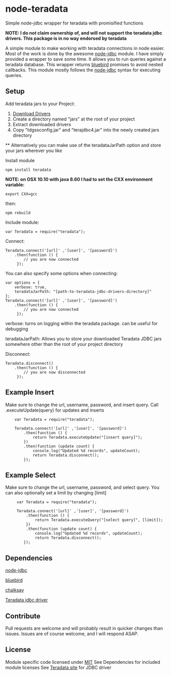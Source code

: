 # node-teradata
Simple node-jdbc wrapper for teradata with promisified functions

**NOTE: I do not claim ownership of, and will not support the teradata jdbc drivers. This package is in no way endorsed by teradata**

A simple module to make working with teradata connections in node easier. Most of the work is done by the awesome [node-jdbc](https://www.npmjs.com/package/jdbc) module. I have simply provided a wrapper to save some time. It allows you to run queries against a teradata database. This wrapper returns [bluebird](https://www.npmjs.com/package/bluebird) promises to avoid nested callbacks. This module mostly follows the [node-jdbc](https://www.npmjs.com/package/jdbc) syntax for executing queries.

## Setup 
Add  teradata jars to your Project:

1. [Download Drivers](http://downloads.teradata.com/download/connectivity/jdbc-driver)
2. Create a directory named "jars" at the root of your project
3. Extract downloaded drivers
4. Copy "tdgssconfig.jar" and "terajdbc4.jar" into the newly created jars directory

** Alternatively you can make use of the teradataJarPath option and store your jars wherever you like

Install module
```
npm install teradata
```

**NOTE: on OSX 10.10 with java 8.60 I had to set the CXX environment variable:**

```
export CXX=gcc
```

then:
```
npm rebuild
```

Include module:
```
var Teradata = require("teradata");
```

Connect:
```
Teradata.connect('[url]' ,'[user]', '[password]')
    .then(function () {    
        // you are now connected
     });
```
          
You can also specify some options when connecting:
```
var options = {
    verbose: true,
    teradataJarPath: "[path-to-teradata-jdbc-drivers-directory]"
};
Teradata.connect('[url]' ,'[user]', '[password]')
    .then(function () {    
        // you are now connected
     });
```
verbose: turns on logging within the teradata package. can be useful for debugging

teradataJarPath: Allows you to store your downloaded Teradata JDBC jars somewhere other than the root of your project directory

Disconnect:
```
Teradata.disconnect()
    .then(function () {    
        // you are now disconnected
     });
```

## Example Insert
Make sure to change the url, username, password, and insert query. Call .executeUpdate(query) for updates and inserts

```    
    var Teradata = require("teradata");
        
    Teradata.connect('[url]' ,'[user]', '[password]')
        .then(function () {       
            return Teradata.executeUpdate("[insert query]");
        })
        .then(function (update count) {
            console.log("Updated %d records", updateCount);
            return Teradata.disconnect();
        });        
```
## Example Select
Make sure to change the url, username, password, and select query. You can also optionally set a limit by changing [limit]
```
     var Teradata = require("teradata");
         
     Teradata.connect('[url]' ,'[user]', '[password]')
         .then(function () {       
             return Teradata.executeQuery("[select query]", [limit]);
         })
         .then(function (update count) {
             console.log("Updated %d records", updateCount);
             return Teradata.disconnect();
        });  
```

## Dependencies
[node-jdbc](https://www.npmjs.com/package/jdbc)

[bluebird](https://www.npmjs.com/package/bluebird)

[chalksay](https://www.npmjs.com/package/chalksay)

[Teradata jdbc driver](http://downloads.teradata.com/download/connectivity/jdbc-driver)

## Contribute
Pull requests are welcome and will probably result in quicker changes than issues. Issues are of course welcome, and I will respond ASAP.

## License
Module specific code licensed under [MIT](https://github.com/gantrim/node-teradata/blob/development/LICENSE)
See Dependencies for included module licenses
See [Teradata site](http://downloads.teradata.com/download/connectivity/jdbc-driver) for JDBC driver
